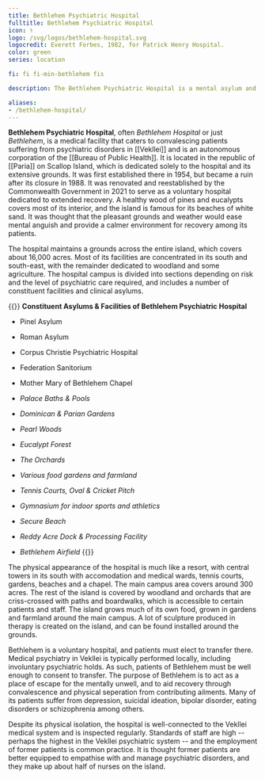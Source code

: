 ```yaml
---
title: Bethlehem Psychiatric Hospital
fulltitle: Bethlehem Psychiatric Hospital
icon: ⚕️
logo: /svg/logos/bethlehem-hospital.svg
logocredit: Everett Forbes, 1982, for Patrick Henry Hospital.
color: green
series: location

fi: fi fi-min-bethlehem fis

description: The Bethlehem Psychiatric Hospital is a mental asylum and sanitorium on Scallop Island in the western Caribbean.

aliases:
- /bethlehem-hospital/
---
```


**Bethlehem Psychiatric Hospital**, often *Bethlehem Hospital* or just *Bethlehem*, is a medical facility that caters to convalescing patients suffering from psychiatric disorders in [[Vekllei]] and is an autonomous corporation of the [[Bureau of Public Health]]. It is located in the republic of [[Paria]] on Scallop Island, which is dedicated solely to the hospital and its extensive grounds. It was first established there in 1954, but became a ruin after its closure in 1988. It was renovated and reestablished by the Commonwealth Government in 2021 to serve as a voluntary hospital dedicated to extended recovery. A healthy wood of pines and eucalypts covers most of its interior, and the island is famous for its beaches of white sand. It was thought that the pleasant grounds and weather would ease mental anguish and provide a calmer environment for recovery among its patients.

The hospital maintains a grounds across the entire island, which covers about 16,000 acres. Most of its facilities are concentrated in its south and south-east, with the remainder dedicated to woodland and some agriculture. The hospital campus is divided into sections depending on risk and the level of psychiatric care required, and includes a number of constituent facilities and clinical asylums.

{{<note table>}}
**Constituent Asylums & Facilities of Bethlehem Psychiatric Hospital**

* Pinel Asylum
* Roman Asylum
* Corpus Christie Psychiatric Hospital
* Federation Sanitorium
* Mother Mary of Bethlehem Chapel

* *Palace Baths & Pools*
* *Dominican & Parian Gardens*
* *Pearl Woods*
* *Eucalypt Forest*
* *The Orchards*
* *Various food gardens and farmland*

* *Tennis Courts, Oval & Cricket Pitch*
* *Gymnasium for indoor sports and athletics*
* *Secure Beach*

* *Reddy Acre Dock & Processing Facility*
* *Bethlehem Airfield*
{{</note>}}

The physical appearance of the hospital is much like a resort, with central towers in its south with accomodation and medical wards, tennis courts, gardens, beaches and a chapel. The main campus area covers around 300 acres. The rest of the island is covered by woodland and orchards that are criss-crossed with paths and boardwalks, which is accessible to certain patients and staff. The island grows much of its own food, grown in gardens and farmland around the main campus. A lot of sculpture produced in therapy is created on the island, and can be found installed around the grounds.

Bethlehem is a voluntary hospital, and patients must elect to transfer there. Medical psychiatry in Vekllei is typically performed locally, including involuntary psychiatric holds. As such, patients of Bethlehem must be well enough to consent to transfer. The purpose of Bethlehem is to act as a place of escape for the mentally unwell, and to aid recovery through convalescence and physical seperation from contributing ailments. Many of its patients suffer from depression, suicidal ideation, bipolar disorder, eating disorders or schizophrenia among others.

Despite its physical isolation, the hospital is well-connected to the Vekllei medical system and is inspected regularly. Standards of staff are high -- perhaps the highest in the Vekllei psychiatric system -- and the employment of former patients is common practice. It is thought former patients are better equipped to empathise with and manage psychiatric disorders, and they make up about half of nurses on the island.
